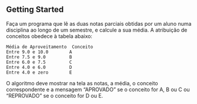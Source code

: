 ## Getting Started

Faça um programa que lê as duas notas parciais obtidas por um aluno numa disciplina ao longo de um semestre, e calcule a sua média. A atribuição de conceitos obedece à tabela abaixo:

    Média de Aproveitamento  Conceito
    Entre 9.0 e 10.0        A
    Entre 7.5 e 9.0         B
    Entre 6.0 e 7.5         C
    Entre 4.0 e 6.0         D
    Entre 4.0 e zero        E

O algoritmo deve mostrar na tela as notas, a média, o conceito correspondente e a mensagem “APROVADO” se o conceito for A, B ou C ou “REPROVADO” se o conceito for D ou E.